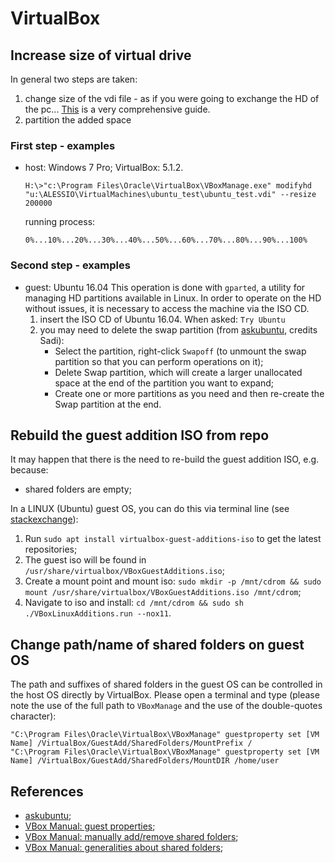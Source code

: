 # VirtualBox

## Increase size of virtual drive
In general two steps are taken:
1. change size of the vdi file - as if you were going to exchange the HD of the pc...
[This](https://dev.to/ech0server/how-to-resize-a-virtualbox-linux-vdi-disk-under-windows-host-2d1p) is a very comprehensive guide.
2. partition the added space

### First step - examples
* host: Windows 7 Pro; VirtualBox: 5.1.2.

  `H:\>"c:\Program Files\Oracle\VirtualBox\VBoxManage.exe" modifyhd "u:\ALESSIO\VirtualMachines\ubuntu_test\ubuntu_test.vdi" --resize 200000`

  running process:

  `0%...10%...20%...30%...40%...50%...60%...70%...80%...90%...100%`

### Second step - examples
* guest: Ubuntu 16.04
  This operation is done with `gparted`, a utility for managing HD partitions available in Linux. In order to operate on the HD without issues, it is necessary to access the machine via the ISO CD.
  1. insert the ISO CD of Ubuntu 16.04. When asked: `Try Ubuntu`
  1. you may need to delete the swap partition (from [askubuntu](https://askubuntu.com/questions/349987/do-i-have-to-move-swap-partition-to-the-right-side), credits Sadi):
      * Select the partition, right-click `Swapoff` (to unmount the swap partition so that you can perform operations on it);
      * Delete Swap partition, which will create a larger unallocated space at the end of the partition you want to expand;
      * Create one or more partitions as you need and then re-create the Swap partition at the end.

## Rebuild the guest addition ISO from repo
It may happen that there is the need to re-build the guest addition ISO, e.g. because:
* shared folders are empty;

In a LINUX (Ubuntu) guest OS, you can do this via terminal line (see [stackexchange](https://unix.stackexchange.com/questions/570240/virtualbox-guest-additions-error-kernel-configuration-is-invalid)):
1. Run `sudo apt install virtualbox-guest-additions-iso` to get the latest repositories;
1. The guest iso will be found in `/usr/share/virtualbox/VBoxGuestAdditions.iso`;
1. Create a mount point and mount iso: `sudo mkdir -p /mnt/cdrom && sudo mount /usr/share/virtualbox/VBoxGuestAdditions.iso /mnt/cdrom`;
1. Navigate to iso and install: `cd /mnt/cdrom && sudo sh ./VBoxLinuxAdditions.run --nox11`.

## Change path/name of shared folders on guest OS
The path and suffixes of shared folders in the guest OS can be controlled in the host OS directly by VirtualBox.
Please open a terminal and type (please note the use of the full path to `VBoxManage` and the use of the double-quotes character):
```
"C:\Program Files\Oracle\VirtualBox\VBoxManage" guestproperty set [VM Name] /VirtualBox/GuestAdd/SharedFolders/MountPrefix /
"C:\Program Files\Oracle\VirtualBox\VBoxManage" guestproperty set [VM Name] /VirtualBox/GuestAdd/SharedFolders/MountDIR /home/user
```

## References
* [askubuntu](https://askubuntu.com/questions/1039465/virtualbox-storage-mount-directory-prefix-verr-permission-denied);
* [VBox Manual: guest properties](https://docs.oracle.com/en/virtualization/virtualbox/6.0/user/vboxmanage-guestproperty.html);
* [VBox Manual: manually add/remove shared folders](https://docs.oracle.com/en/virtualization/virtualbox/6.0/user/vboxmanage-sharedfolder.html);
* [VBox Manual: generalities about shared folders](https://docs.oracle.com/en/virtualization/virtualbox/6.0/user/sharedfolders.html);
